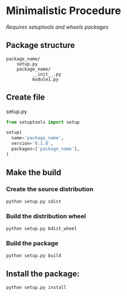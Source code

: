 # Minimalistic Procedure
_Requires setuptools and wheels packages_

## Package structure
```
package_name/
    setup.py
    package_name/
          __init__.py
          module1.py
```

## Create file
setup.py

``` python
from setuptools import setup

setup(
  name='package_name',
  version='0.1.0',
  packages=['package_name'],
)
```

## Make the build
### Create the source distribution
``` python
python setup.py sdist
```
### Build the distribution wheel
``` python
python setup.py bdist_wheel
```
### Build the package
``` python
python setup.py build
```

## Install the package:
``` python
python setup.py install
```